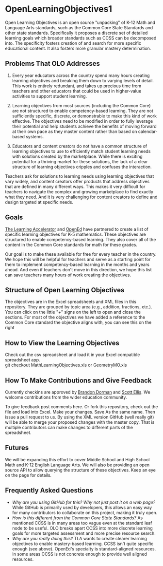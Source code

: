 # OpenLearningObjectives1

Open Learning Objectives is an open source "unpacking" of K-12 Math and Language Arts standards, such as the Common Core State Standards and other state standards. Specifically it proposes a discrete set of detailed learning goals which broader standards such as CCSS can be decomposed into.   The specificity fosters creation of and search for more specific educational content. It also fosters more granular mastery determination. 

## Problems That OLO Addresses
1. Every year educators across the country spend many hours creating learning objectives and breaking them 
down to varying levels of detail. This work is entirely redundant, and takes up precious time from teachers 
and other educators that could be used in higher-value activities to support student learning.

2. Learning objectives from most sources (including the Common Core) are not structured to enable 
competency-based learning. They are not sufficiently specific, discrete, or demonstrable to make this kind of 
work effective. The objectives need to be modified in order to fully leverage their potential and help students 
achieve the benefits of moving forward at their own pace as they master content rather than based on 
calendar-based systems.

3. Educators and content creators do not have a common structure of learning objectives to use to efficiently 
match student learning needs with solutions created by the marketplace. While there is exciting potential for 
a thriving market for these solutions, the lack of a clear structure of learning objectives cripples and confuses 
the interaction. 

Teachers ask for solutions to learning needs using learning objectives that vary widely, and 
content creators offer products that address objectives that are defined in many different ways. This makes 
it very difficult for teachers to navigate the complex and growing marketplace to find exactly what they need. 
And it is very challenging for content creators to define and design targeted at specific needs.

## Goals

[The Learning Accelerator](http://www.learningaccelerator.org) and [OpenEd](http://opened.com) have partnered  to create a list of specific learning objectives for K-5 mathematics. These objectives are structured  to enable competency-based learning.  They also cover all of the content in the 
Common Core standards for math for these grades.

Our goal is to make these available for free for every teacher 
in the country. We hope this will be helpful for teachers and serve as a starting 
point for them to implement competency-based learning in the months and years ahead. 
And even if teachers don't move in this direction, we hope this list can save teachers 
many hours of work creating the objectives.

## Structure of Open Learning Objectives
The objectives are in the Excel spreadsheets and XML files in this repository. They are grouped by topic area 
(e.g., addition, fractions, etc.). You can click on the little "+" signs on the 
left to open and close the sections. For most of the objectives we have added a 
reference to the Common Core standard the objective aligns with, you can see this 
on the right

## How to View the Learning Objectives 
Check out the csv spreadsheet and load it in your Excel compatible spreadsheet app.  
  git checkout MathLearningObjectives.xls or GeometryMO.xls 

## How To Make Contributions and Give Feedback  

Currently checkins are approved by [Brandon Dorman](mailto:brandon@opened.com) and [Scott Ellis](scott.ellis@learningaccelerator.org).  We welcome contributions from the wider education community. 

To give feedback post comments here.  Or fork this repository, check out the file and load into Excel. Make your changes.  Save As the same name.  Then issue a pull request to us.  By using the XML version GitHub (well really git) will be able to merge your proposed changes with the master copy.  That is multiple contributors can make changes to different parts of the spreadsheet.

## Futures 
We will be expanding this effort to cover Middle School and High School Math and K-12 English Language Arts.  We will also be providing an open source API to allow querying the structure of these objectives.   Keep an eye on the page for details. 

## Frequently Asked Questions
* *Why are you using GitHub for this? Why not just post it on a web page?*
While GitHub is primarily used by developers, this allows an easy way for many contributors to collaborate on this project, making it truly open.
* *How is this different from the Common Core State Standards?*
As mentioned CCSS is in many areas too vague even at the standard leaf node to be useful.  OLO breaks apart CCSS into more discrete learning goals for more targeted assessment and more precise resource search. 
* *Why are you really doing this?*
TLA wants to create clearer learning objectives to enable mastery-based learning.  CCSS isn't quite specific enough (see above).  OpenEd's specialty is standard-aligned resources. In some areas CCSS is not concrete enough to provide well aligned resources.  
